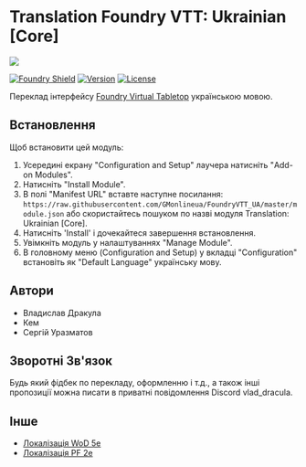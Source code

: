 # Translation Foundry VTT: Ukrainian [Core]
![](https://foundryvtt.com/static/assets/icons/fvtt.png?raw=true)

[![Foundry Shield]][Foundry URL]
[![Version]][Version URL]
[![License]][URL]

Переклад інтерфейсу [Foundry Virtual Tabletop](http://foundryvtt.com) українською мовою.

## Встановлення
Щоб встановити цей модуль:
1.  Усередині екрану "Configuration and Setup" лаучера натисніть "Add-on Modules".
2.  Натисніть "Install Module".
3.  В полі "Manifest URL" вставте наступне посилання: `https://raw.githubusercontent.com/GMonlineua/FoundryVTT_UA/master/module.json` або скористайтесь пошуком по назві модуля Translation: Ukrainian [Core].
4.  Натисніть 'Install' і дочекайтеся завершення встановлення.
5.  Увімкніть модуль у налаштуваннях "Manage Module".
6.  В головному меню (Configuration and Setup) у вкладці "Configuration" встановіть як "Default Language" українську мову.

## Автори
 - Владислав Дракула
 - Кем
 - Сергій Уразматов

## Зворотні Зв'язок
Будь який фідбек по перекладу, оформленню і т.д., а також інші пропозиції можна писати в приватні повідомлення Discord vlad_dracula.

## Інше
 - [Локалізація WoD 5e](https://github.com/InqShanila/vtm5e-ukrainian)
 - [Локалізація PF 2e](https://github.com/reyzor1991/foundry-vtt-uk)

[Foundry Shield]: https://img.shields.io/badge/Foundry-12-orange?style=flat-square
[Foundry URL]: https://foundryvtt.com

[Version]: https://img.shields.io/badge/Version-1.5-informational?style=flat-square
[Version URL]: https://github.com/GMonlineua/Foundry-ua-dnd5e

[License]: https://img.shields.io/badge/License-MIT-green?style=flat-square
[URL]: https://github.com/roleplaysolovinoiu/Foundryvtt-ua
